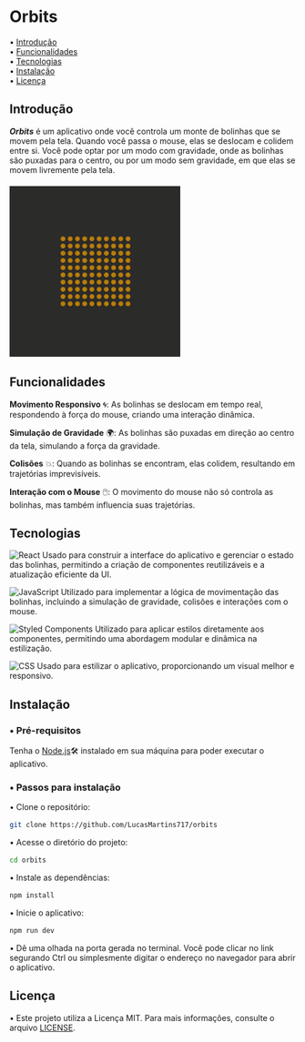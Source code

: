 # Orbits

• [Introdução](#introdução)  
• [Funcionalidades](#funcionalidades)  
• [Tecnologias](#tecnologias)  
• [Instalação](#instalação)  
• [Licença](#licença)  

## Introdução

***Orbits*** é um aplicativo onde você controla um monte de bolinhas que se movem pela tela. Quando você passa o mouse, elas se deslocam e colidem entre si. Você pode optar por um modo com gravidade, onde as bolinhas são puxadas para o centro, ou por um modo sem gravidade, em que elas se movem livremente pela tela.<br/>ㅤ<br/>
![gifDemonstração](public/imagens/showGif3.gif)

## Funcionalidades

**Movimento Responsivo** 🌀: As bolinhas se deslocam em tempo real, respondendo à força do mouse, criando uma interação dinâmica.

**Simulação de Gravidade** 🌍: As bolinhas são puxadas em direção ao centro da tela, simulando a força da gravidade.

**Colisões** 💥: Quando as bolinhas se encontram, elas colidem, resultando em trajetórias imprevisíveis.

**Interação com o Mouse** 🖱️: O movimento do mouse não só controla as bolinhas, mas também influencia suas trajetórias.


## Tecnologias

![React](https://img.shields.io/badge/-React-282C34?style=flat&logo=react&logoColor=61DAFB)   Usado para construir a interface do aplicativo e gerenciar o estado das bolinhas, permitindo a criação de componentes reutilizáveis e a atualização eficiente da UI.

![JavaScript](https://img.shields.io/badge/-JavaScript-282C34?style=flat&logo=javascript&logoColor=F7DF1E) Utilizado para implementar a lógica de movimentação das bolinhas, incluindo a simulação de gravidade, colisões e interações com o mouse.

![Styled Components](https://img.shields.io/badge/-Styled--Components-282C34?style=flat&logo=styled-components&logoColor=DB7093)   Utilizado para aplicar estilos diretamente aos componentes, permitindo uma abordagem modular e dinâmica na estilização.

![CSS](https://img.shields.io/badge/-CSS-282C34?style=flat&logo=css3&logoColor=1572B6) Usado para estilizar o aplicativo, proporcionando um visual melhor e responsivo.


## Instalação

### • Pré-requisitos
Tenha o [Node.js](https://nodejs.org/en/download/package-manager)🛠️ instalado em sua máquina para poder executar o aplicativo.

### • Passos para instalação

• Clone o repositório:

```sh
git clone https://github.com/LucasMartins717/orbits
```

• Acesse o diretório do projeto:

```sh
cd orbits
```

• Instale as dependências:

```sh
npm install
```

• Inicie o aplicativo:

```sh
npm run dev
```

• Dê uma olhada na porta gerada no terminal. Você pode clicar no link segurando Ctrl ou simplesmente digitar o endereço no navegador para abrir o aplicativo.


## Licença

• Este projeto utiliza a Licença MIT. Para mais informações, consulte o arquivo [LICENSE](./LICENSE).
